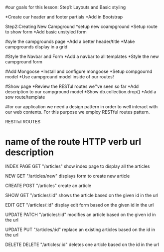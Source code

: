 #our goals for this lesson:
Step1: Layouts and Basic styling

*Create our header and footer partials 
*Add in Bootstrap

Step2:Creating New Campground 
*setup new coampground
*Setup route to show form 
*Add basic unstyled form

#syle the campgrounds page 
*Add a better header/title
*Make campgrounds display in a grid

#Style the Navbar and Form 
*Add a navbar to all templates
*Style the new campground form

#Add Mongoose
*Install and configure mongoose
*Setup compgournd model
*Use campground model inside of our routes!

#Show page 
*Review the RESTul routes we''ve seen so far 
*Add description to our campground model
*Show db.collection.drop()
*Add a sow route/template

#for our application we need a design pattern in order to well interact with 
our web contents. For this purpose we employ RESTful routes pattern.

RESTful ROUTES


name of the route         HTTP verb             url                                 description
=======================================================================================================================
INDEX PAGE                  GET             "/articles"                show index page to display all the articles

NEW                         GET             "/articles/new"            displays form to create new article

CREATE                      POST            "/articles"                create an article

SHOW                        GET             "/articles/:id"            shows the article based on the given id in the url

EDIT                        GET             "/articles/:id"            display edit form based on the given id in the url    

UPDATE                      PATCH           "/articles/:id"            modifies an article based on the given id in the url

UPDATE                      PUT             "/articles/:id"            replace an existing articles based on the id in the url 

DELETE                      DELETE          "/articles/:id"            deletes one article based on the id in the url


